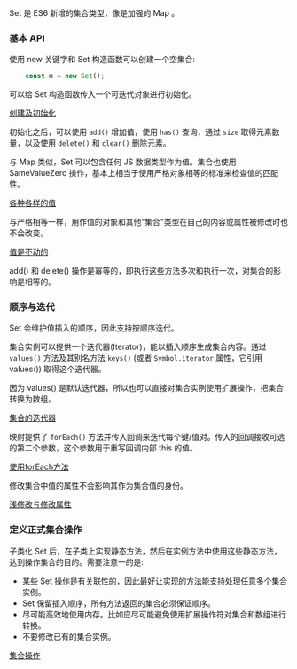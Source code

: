 
Set 是 ES6 新增的集合类型，像是加强的 Map 。

### 基本 API

使用 new 关键字和 Set 构造函数可以创建一个空集合:
```js
    const m = new Set();
```

可以给 Set 构造函数传入一个可迭代对象进行初始化。

[创建及初始化](t/05_init.js)

初始化之后，可以使用 `add()` 增加值，使用 `has()` 查询，通过 `size` 取得元素数量，以及使用 `delete()` 和 `clear()` 删除元素。

与 Map 类似，Set 可以包含任何 JS 数据类型作为值。集合也使用 SameValueZero 操作，基本上相当于使用严格对象相等的标准来检查值的匹配性。

[各种各样的值](t/05_as_val.js)

与严格相等一样，用作值的对象和其他"集合"类型在自己的内容或属性被修改时也不会改变。

[值是不动的](t/05_key_is_immovable.js)

add() 和 delete() 操作是幂等的，即执行这些方法多次和执行一次，对集合的影响是相等的。

### 顺序与迭代

Set 会维护值插入的顺序，因此支持按顺序迭代。

集合实例可以提供一个迭代器(Iterator)，能以插入顺序生成集合内容。通过 `values()` 方法及其别名方法 `keys()` (或者 `Symbol.iterator` 属性，它引用 values()) 取得这个迭代器。

因为 values() 是默认迭代器，所以也可以直接对集合实例使用扩展操作，把集合转换为数组。

[集合的迭代器](t/05_set_iterator.js)

映射提供了 `forEach()` 方法并传入回调来迭代每个键/值对。传入的回调接收可选的第二个参数，这个参数用于重写回调内部 this 的值。

[使用forEach方法](t/05_forEach.js)

修改集合中值的属性不会影响其作为集合值的身份。

[浅修改与修改属性](t/05_modify_attr.js)

### 定义正式集合操作

子类化 Set 后，在子类上实现静态方法，然后在实例方法中使用这些静态方法，达到操作集合的目的。需要注意一的是:
- 某些 Set 操作是有关联性的，因此最好让实现的方法能支持处理任意多个集合实例。
- Set 保留插入顺序，所有方法返回的集合必须保证顺序。
- 尽可能高效地使用内存。比如应尽可能避免使用扩展操作符对集合和数组进行转换。
- 不要修改已有的集合实例。

[集合操作](t/05_extends_set.js)
